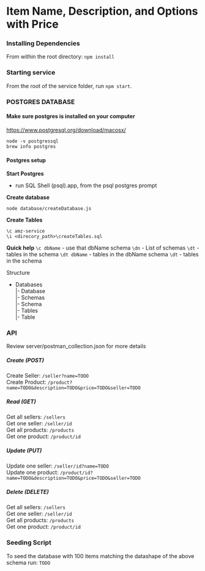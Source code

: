 # Item Name, Description, and Options with Price

### Installing Dependencies

From within the root directory: `npm install`

### Starting service

From the root of the service folder, run `npm start`.

### POSTGRES DATABASE

#### Make sure postgres is installed on your computer
https://www.postgresql.org/download/macosx/

```console
node -v postgressql
brew info postgres
```

#### Postgres setup

**Start Postgres**
- run SQL Shell (psql).app, from the psql postgres prompt

**Create database**
```console
node database/createDatabase.js
```

**Create Tables**
```postgres SQL Shell (psql).app
\c amz-service
\i <direcory_path>\createTables.sql
```

**Quick help**
`\c dbName` - use that dbName schema
`\dn` -  List of schemas
`\dt` - tables in the schema
`\dt dbName` - tables in the dbName schema
`\dt` - tables in the schema

Structure
- Databases <br>
  |- Database <br>
    |- Schemas <br>
      |- Schema <br>
        |- Tables <br>
          |- Table <br>


### API

Review server/postman_collection.json for more details

##### Create (POST)
Create Seller:  `/seller?name=TODO`  <br>
Create Product: `/product?name=TODO&description=TODO&price=TODO&seller=TODO`  <br>

##### Read (GET)
Get all sellers:   `/sellers`  <br>
Get one seller:    `/seller/id`  <br>
Get all products:  `/products`  <br>
Get one product:   `/product/id`  <br>

##### Update (PUT)
Update one seller:    `/seller/id?name=TODO`  <br>
Update one product:   `/product/id?name=TODO&description=TODO&price=TODO&seller=TODO`  <br>

##### Delete (DELETE)
Get all sellers:   `/sellers`  <br>
Get one seller:    `/seller/id`  <br>
Get all products:  `/products`  <br>
Get one product:   `/product/id`  <br>

### Seeding Script

To seed the database with 100 items matching the datashape of the above schema run: `TODO`

